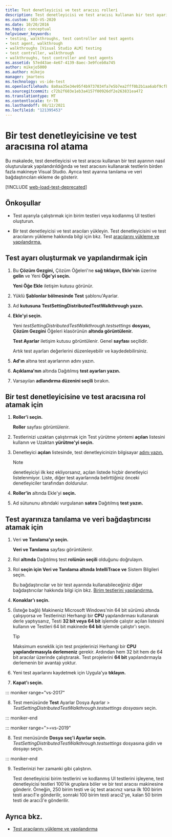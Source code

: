 ```yaml
---
title: Test denetleyicisi ve test aracısı rolleri
description: Test denetleyicisi ve test aracısı kullanan bir test ayarı oluşturma ve yapılandırma hakkında bilgi Visual Studio.
ms.custom: SEO-VS-2020
ms.date: 10/20/2016
ms.topic: conceptual
helpviewer_keywords:
- testing, walkthroughs, test controller and test agents
- test agent, walkthrough
- walkthroughs [Visual Studio ALM] testing
- test controller, walkthrough
- walkthroughs, test controller and test agents
ms.assetid: 57ed43ae-4e67-4139-8aec-3e9fceb0a745
author: mikejo5000
ms.author: mikejo
manager: jmartens
ms.technology: vs-ide-test
ms.openlocfilehash: 8a0aa35e34e95f4b9737034fa7e5b7ea2fff0b2b1aa6abf9cfb6a6688ee2bd32
ms.sourcegitcommit: c72b2f603e1eb3a4157f00926df2e263831ea472
ms.translationtype: MT
ms.contentlocale: tr-TR
ms.lasthandoff: 08/12/2021
ms.locfileid: "121395453"
---
```

# <a name="assign-roles-to-a-test-controller-and-test-agent"></a>Bir test denetleyicisine ve test aracısına rol atama

Bu makalede, test denetleyicisi ve test aracısı kullanan bir test ayarının nasıl oluşturularak yapılandırıldığında ve test aracısını kullanarak testlerin birden fazla makineye Visual Studio. Ayrıca test ayarına tanılama ve veri bağdaştırıcıları ekleme de gösterir.

[!INCLUDE [web-load-test-deprecated](includes/web-load-test-deprecated.md)]

## <a name="prerequisites"></a>Önkoşullar

- Test ayarıyla çalıştırmak için birim testleri veya kodlanmış UI testleri oluşturun.

- Bir test denetleyicisi ve test aracıları yükleyin. Test denetleyicisini ve test aracılarını yükleme hakkında bilgi için bkz. Test [aracılarını yükleme ve yapılandırma.](../test/lab-management/install-configure-test-agents.md)

## <a name="to-create-and-configure-a-test-setting"></a>Test ayarı oluşturmak ve yapılandırmak için

1. Bu **Çözüm Gezgini,** Çözüm Öğeleri'ne **sağ tıklayın, Ekle'nin** üzerine **gelin** ve Yeni **Öğe'yi seçin.**

     **Yeni Öğe Ekle** iletişim kutusu görünür.

2. Yüklü **Şablonlar bölmesinde Test** şablonu'Ayarlar. 

3. Ad **kutusuna** **TestSettingDistributedTestWalkthrough yazın.**

4. **Ekle'yi seçin.**

     Yeni *testSettingDistributedTestWalkthrough.testsettings* **dosyası, Çözüm Gezgini** Öğeleri klasörünün **altında görüntülenir.**

     **Test Ayarlar** iletişim kutusu görüntülenir. Genel **sayfası** seçilidir.

     Artık test ayarları değerlerini düzenleyebilir ve kaydedebilirsiniz.

5. **Ad'ın** altına test ayarlarının adını yazın.

6. **Açıklama'nın** altında Dağıtılmış **test ayarları yazın.**

7. Varsayılan **adlandırma düzenini seçili** bırakın.

## <a name="to-assign-roles-to-a-test-controller-and-test-agents"></a>Bir test denetleyicisine ve test aracısına rol atamak için

1. **Roller'i seçin.**

     **Roller** sayfası görüntülenir.

2. Testlerinizi uzaktan çalıştırmak için Test yürütme yöntemi **açılan** listesini kullanın ve Uzaktan **yürütme'yi seçin.**

3. Denetleyici **açılan** listesinde, test denetleyicinizin bilgisayar [adını yazın.](../test/lab-management/install-configure-test-agents.md)

    > [!NOTE]
    > denetleyiciyi ilk kez ekliyorsanız, açılan listede hiçbir denetleyici listelenmiyor. Liste, diğer test ayarlarında belirttiğiniz önceki denetleyiciler tarafından doldurulur.

4. **Roller'in** altında Ekle'yi **seçin.**

5. Ad sütununu altındaki vurgulanan **satıra** Dağıtılmış **test yazın.**

## <a name="to-assign-a-diagnostic-and-data-adapter-to-your-test-setting"></a>Test ayarınıza tanılama ve veri bağdaştırıcısı atamak için

1. Veri **ve Tanılama'yı seçin.**

     **Veri ve Tanılama** sayfası görüntülenir.

2. Rol **altında** Dağıtılmış test **rolünün seçili** olduğunu doğrulayın.

3. Rol **seçin için Veri ve Tanılama altında** **IntelliTrace ve** Sistem Bilgileri seçin. 

     Bu bağdaştırıcılar ve bir test ayarında kullanabileceğiniz diğer bağdaştırıcılar hakkında bilgi için bkz. [Birim testlerini yapılandırma.](../test/configure-unit-tests-by-using-a-dot-runsettings-file.md)

4. **Konaklar'ı seçin.**

5. (İsteğe bağlı) Makineniz Microsoft Windows'nin 64 bit sürümü altında çalışıyorsa ve Testlerinizi Herhangi bir **CPU** yapılandırması kullanarak derle yaptıysanız, Testi **32 bit veya 64 bit** işlemde çalıştır açılan listesini kullanın ve Testleri 64 bit makinede **64 bit** işlemde çalıştır'ı seçin.

    > [!TIP]
    > Maksimum esneklik için test projelerinizi Herhangi bir **CPU yapılandırmasıyla derlemeniz** gerekir. Ardından hem 32 bit hem de 64 bit aracılar üzerinde çalıştırarak. Test projelerini **64 bit** yapılandırmayla derlemenin bir avantajı yoktur.

6. Yeni test ayarlarını kaydetmek için Uygula'ya **tıklayın.**

7. **Kapat'ı seçin.**

::: moniker range="vs-2017"

8. Test menüsünde **Test**  Ayarlar Dosya Ayarlar >  *TestSettingDistributedTestWalkthrough.testsettings dosyasını* seçin.

::: moniker-end

::: moniker range=">=vs-2019"

8. Test menüsünde **Dosya** **seç'i Ayarlar seçin.** *TestSettingDistributedTestWalkthrough.testsettings* dosyasına gidin ve dosyayı seçin.

::: moniker-end

9. Testlerinizi her zamanki gibi çalıştırın.

     Test denetleyicisi birim testlerini ve kodlanmış UI testlerini işleyene, test denetleyicisi testleri 100'lık gruplara böler ve bir test aracısı makinesine gönderir. Örneğin, 250 birim testi ve üç test aracınız varsa ilk 100 birim testi aracı1'e gönderilir, sonraki 100 birim testi aracı2'ye, kalan 50 birim testi de aracı3'e gönderilir.

## <a name="see-also"></a>Ayrıca bkz.

- [Test aracılarını yükleme ve yapılandırma](../test/lab-management/install-configure-test-agents.md)
